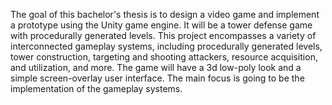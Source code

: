 The goal of this bachelor's thesis is to design a video game and implement a prototype using the Unity game engine. It will be a tower defense game with procedurally generated levels. This project encompasses a variety of interconnected gameplay systems, including procedurally generated levels, tower construction, targeting and shooting attackers, resource acquisition, and utilization, and more. The game will have a 3d low-poly look and a simple screen-overlay user interface. The main focus is going to be the implementation of the gameplay systems.